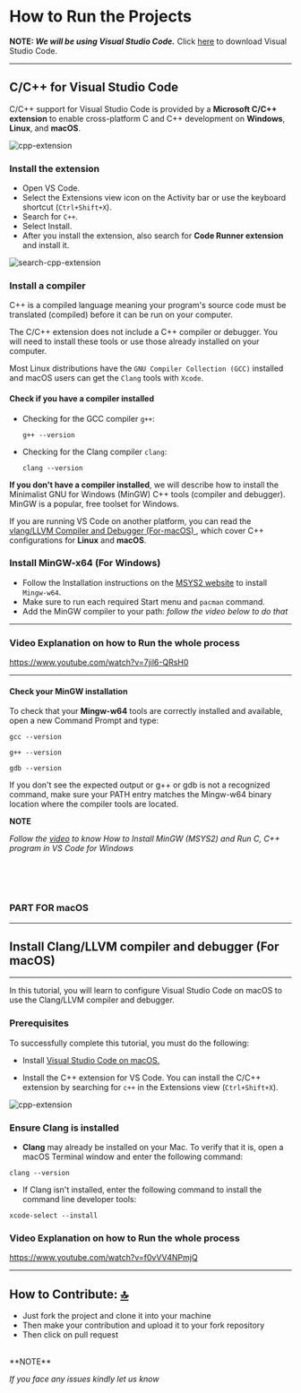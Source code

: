 # How to Run the Projects

**NOTE: <i>We will be using Visual Studio Code.</i>** Click <a href="https://code.visualstudio.com/download" target="_blank"> here</a> to download Visual Studio Code.
<hr>

## C/C++ for Visual Studio Code

C/C++ support for Visual Studio Code is provided by a **Microsoft C/C++ extension** to enable cross-platform C and C++ development on **Windows**, **Linux**, and **macOS**.


![cpp-extension](https://user-images.githubusercontent.com/79866006/232723908-2a3a544c-d8e3-411e-a4e6-a7641849a790.png)



### Install the extension

- Open VS Code. 
- Select the Extensions view icon on the Activity bar or use the keyboard shortcut (`Ctrl+Shift+X`). 
- Search for `C++`. 
- Select Install.
- After you install the extension, also search for **Code Runner extension** and install it.


![search-cpp-extension](https://user-images.githubusercontent.com/79866006/232750710-ab0fee4a-5b41-444a-ab63-273b303c2676.png)




### Install a compiler

C++ is a compiled language meaning your program's source code must be translated (compiled) before it can be run on your computer.

The C/C++ extension does not include a C++ compiler or debugger. You will need to install these tools or use those already installed on your computer.

Most Linux distributions have the `GNU Compiler Collection (GCC)` installed and macOS users can get the `Clang` tools with `Xcode`.

#### Check if you have a compiler installed

- Checking for the GCC compiler `g++`:

    `g++ --version`

- Checking for the Clang compiler `clang`:

    `clang --version`


**If you don't have a compiler installed**, we will describe how to install the Minimalist GNU for Windows (MinGW) C++ tools (compiler and debugger). MinGW is a popular, free toolset for Windows. 

If you are running VS Code on another platform, you can read the <a href="#part-for-mac0s"> vlang/LLVM Compiler and Debugger (For-macOS) </a>, which cover C++ configurations for **Linux** and **macOS**.


### Install MinGW-x64 (For Windows)

- Follow the Installation instructions on the <a href="https://www.msys2.org/" target="_blank"> MSYS2 website</a> to install `Mingw-w64`.
- Make sure to run each required Start menu and `pacman` command.
- Add the MinGW compiler to your path: <i>follow the video below to do that</i>

<hr>

### Video Explanation on how to Run the whole process

https://www.youtube.com/watch?v=7jil6-QRsH0

<hr>


#### Check your MinGW installation

To check that your **Mingw-w64** tools are correctly installed and available, open a new Command Prompt and type:

`gcc --version`

`g++ --version`

`gdb --version`

If you don't see the expected output or g++ or gdb is not a recognized command, make sure your PATH entry matches the Mingw-w64 binary location where the compiler tools are located.

**NOTE**

<i>Follow the <a href="#video-explanation-on-how-to-run-the-whole-process">video</a> to know How to Install MinGW (MSYS2) and Run C, C++ program in VS Code for Windows</i>

<br><br><br>

### PART FOR macOS

<hr>

## Install Clang/LLVM compiler and debugger (For macOS)

<hr>

In this tutorial, you will learn to configure Visual Studio Code on macOS to use the Clang/LLVM compiler and debugger.

### Prerequisites
To successfully complete this tutorial, you must do the following:

   - Install <a href="https://code.visualstudio.com/download" target="_blank">Visual Studio Code on macOS.</a>

   - Install the C++ extension for VS Code. You can install the C/C++ extension by searching for `c++` in the Extensions view (`Ctrl+Shift+X`).

![cpp-extension](https://user-images.githubusercontent.com/79866006/233775271-898e189c-a5ea-4053-aeb6-88fc20a19150.png)

### Ensure Clang is installed

- **Clang** may already be installed on your Mac. To verify that it is, open a macOS Terminal window and enter the following command:

 `clang --version`

 - If Clang isn't installed, enter the following command to install the command line developer tools:

`xcode-select --install`

### Video Explanation on how to Run the whole process

https://www.youtube.com/watch?v=f0vVV4NPmjQ

<hr>




## How to Contribute: [🔝](#contents)
 
 - Just fork the project and clone it into your machine
 - Then make your contribution and upload it to your fork repository
 - Then click on pull request

<br>
**NOTE**

<i>If you face any issues kindly let us know</i>
